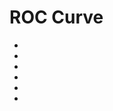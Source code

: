 # ROC Curve

- [](https://www.ritchieng.com/machine-learning-evaluate-classification-model/)
- [](http://people.inf.elte.hu/kiss/13dwhdm/roc.pdf)
- [](https://towardsdatascience.com/hard-roc-really-understanding-and-properly-using-roc-and-auc-13413cf0dc24)
- [](https://towardsdatascience.com/on-roc-and-precision-recall-curves-c23e9b63820c)
- [](https://towardsdatascience.com/machine-learning-classification-making-sense-of-the-roc-curve-30a510bba81d)
- [](https://towardsdatascience.com/mechanics-of-the-roc-curve-83b10ce3887f)
